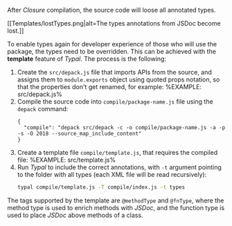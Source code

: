 After _Closure_ compilation, the source code will loose all annotated types.

[[Templates/lostTypes.png|alt=The types annotations from JSDoc become lost.]]

To enable types again for developer experience of those who will use the package, the types need to be overridden. This can be achieved with the **template** feature of _Typal_. The process is the following:

1. Create the `src/depack.js` file that imports APIs from the source, and assigns them to `module.exports` object using quoted props notation, so that the properties don't get renamed, for example:
    %EXAMPLE: src/depack.js%
1. Compile the source code into `compile/package-name.js` file using the `depack` command:
    ```json5
    {
      "compile": "depack src/depack -c -o compile/package-name.js -a -p -s -O 2018 --source_map_include_content"
    }
    ```
1. Create a template file `compile/template.js`, that requires the compiled file:
    %EXAMPLE: src/template.js%
1. Run _Typal_ to include the correct annotations, with `-t` argument pointing to the folder with all types (each XML file will be read recursively):
    ```sh
    typal compile/template.js -T compile/index.js -t types
    ```

The tags supported by the template are `@methodType` and `@fnType`, where the method type is used to enrich methods with _JSDoc_, and the function type is used to place _JSDoc_ above methods of a class.